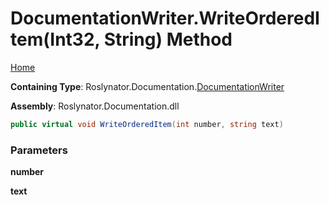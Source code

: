 <a name="_top"></a>

# DocumentationWriter\.WriteOrderedItem\(Int32, String\) Method

[Home](../../../../README.md#_top)

**Containing Type**: Roslynator\.Documentation\.[DocumentationWriter](../README.md#_top)

**Assembly**: Roslynator\.Documentation\.dll

```csharp
public virtual void WriteOrderedItem(int number, string text)
```

### Parameters

**number**

**text**